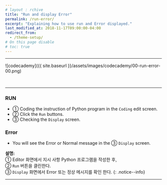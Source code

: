 ```yaml
---
# layout : rchive
title: "Run and display Error"
permalink: /run-error/
excerpt: "Explaining how to use run and Error displayed."
last_modified_at: 2018-11-17T09:00:00-04:00
redirect_from:
  - /theme-setup/
# On this page disable
# toc: true
---
```

    
    
    
<hr/>

![codecademy]({{ site.baseurl }}/assets/images/codecademy/00-run-error-00.png)    

<br>
<hr/>

### RUN
* ① Coding the instruction of Python program in the `Coding` edit screen.
* ② Click the `Run` buttons.
* ③ Checking the `Display` screen.

### Error
* You will see the Error or Normal message in the ③ `Display` screen.

**설명:**     
① Editor 화면에서 지시 사항 Python 프로그램을 작성한 후,    
② `Run` 버튼을 클린한다.     
③ `Display` 화면에서 Error 또는 정상 메시지를 확인 한다. 
{: .notice--info}


<hr/>    
<br>    